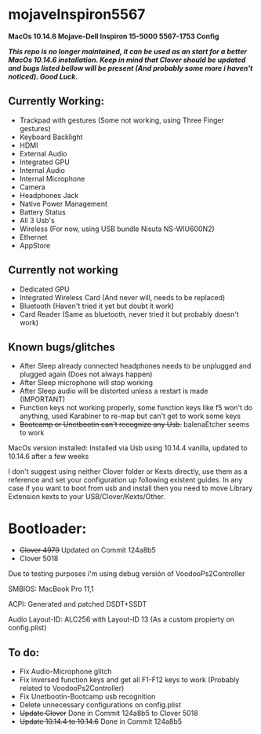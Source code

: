 # mojaveInspiron5567
**MacOs 10.14.6 Mojave-Dell Inspiron 15-5000 5567-1753 Config**

**_This repo is no longer maintained, it can be used as an start for a better MacOs 10.14.6 installation. Keep in mind that Clover should be updated and bugs listed bellow will be present (And probably some more i haven't noticed). Good Luck._**




## Currently Working:

- Trackpad with gestures (Some not working, using Three Finger gestures)
- Keyboard Backlight
- HDMI
- External Audio
- Integrated GPU
- Internal Audio
- Internal Microphone
- Camera
- Headphones Jack
- Native Power Management
- Battery Status
- All 3 Usb's
- Wireless (For now, using USB bundle Nisuta NS-WIU600N2)
- Ethernet
- AppStore


## Currently not working

- Dedicated GPU
- Integrated Wireless Card (And never will, needs to be replaced)
- Bluetooth (Haven't tried it yet but doubt it work)
- Card Reader (Same as bluetooth, never tried it but probably doesn't work)

## Known bugs/glitches

- After Sleep already connected headphones needs to be unplugged and plugged again (Does not always happen)
- After Sleep microphone will stop working
- After Sleep audio will be distorted unless a restart is made (IMPORTANT)
- Function keys not working properly, some function keys like f5 won't do anything, used Karabiner to re-map but can't get to work some keys
- ~~Bootcamp or Unetbootin can't recognize any Usb.~~ balenaEtcher seems to work


MacOs version installed: Installed via Usb using 10.14.4 vanilla, updated to 10.14.6 after a few weeks

I don't suggest using neither Clover folder or Kexts directly, use them as a reference and set your configuration up following existent guides. In any case if you want to boot from usb and install then you need to move Library Extension kexts to your USB/Clover/Kexts/Other.

# Bootloader: 
- ~~Clover 4979~~ Updated on Commit 124a8b5
- Clover 5018

Due to testing purposes i'm using debug versión of VoodooPs2Controller


SMBIOS: MacBook Pro 11,1

ACPI: Generated and patched DSDT+SSDT

Audio Layout-ID: ALC256 with Layout-ID 13 (As a custom propierty on config.plist)

## To do:

- Fix Audio-Microphone glitch
- Fix inversed function keys and get all F1-F12 keys to work (Probably related to VoodooPs2Controller)
- Fix Unetbootin-Bootcamp usb recognition
- Delete unnecessary configurations on config.plist
- ~~Update Clover~~ Done in Commit 124a8b5 to Clover 5018
- ~~Update 10.14.4 to 10.14.6~~ Done in Commit 124a8b5
